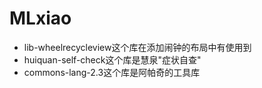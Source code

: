 # MLxiao

- lib-wheelrecycleview这个库在添加闹钟的布局中有使用到
- huiquan-self-check这个库是慧泉"症状自查"
- commons-lang-2.3这个库是阿帕奇的工具库